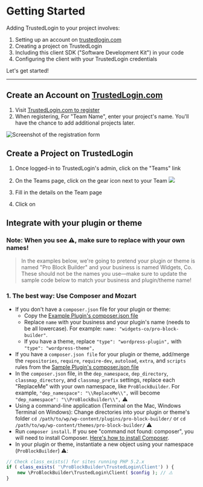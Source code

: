 # Getting Started

Adding TrustedLogin to your project involves:

1. Setting up an account on [trustedlogin.com](https://app.trustedlogin.com)
2. Creating a project on TrustedLogin
3. Including this client SDK ("Software Development Kit") in your code
4. Configuring the client with your TrustedLogin credentials

Let's get started!

----

## Create an Account on [TrustedLogin.com](https://app.trustedlogin.com/register)

1. Visit [TrustedLogin.com to register](https://app.trustedlogin.com/register)
1. When registering, For "Team Name", enter your project's name. You'll have the chance to add additional projects later.

![Screenshot of the registration form](https://i.gravityview.co/MRT5fQ+)

## Create a Project on TrustedLogin

1. Once logged-in to TrustedLogin's admin, click on the "Teams" link
2. On the Teams page, click on the gear icon next to your Team ![](https://i.gravityview.co/efY3gY+)
3. Fill in the details on the Team page

1. Click on

## Integrate with your plugin or theme

### **Note**: When you see ⚠️, make sure to replace with your own names!
> In the examples below, we're going to pretend your plugin or theme is named "Pro Block Builder" and your business is named Widgets, Co. These should not be the names you use—make sure to update the sample code below to match your business and plugin/theme name!

### 1. The best way: Use Composer and Mozart

- If you don't have a `composer.json` file for your plugin or theme:
    - Copy the [Example Plugin's composer.json file](https://github.com/trustedlogin/trustedlogin-example/blob/master/composer.json)
    - Replace `name` with your business and your plugin's name (needs to be all lowercase). For example: `name: "widgets-co/pro-block-builder"`.
    - If you have a theme, replace `"type": "wordpress-plugin",` with `"type": "wordpress-theme",`
- If you have a `composer.json file` for your plugin or theme, add/merge the `repositories`, `require`, `require-dev`, `autoload`, `extra`, and `scripts` rules from the [Sample Plugin's composer.json file](https://github.com/trustedlogin/trustedlogin-example/blob/master/composer.json)
- In the `composer.json` file, in the `dep_namespace`, `dep_directory`, `classmap_directory`, and `classmap_prefix` settings, replace each "ReplaceMe" with your own namespace, like `ProBlockBuilder`. For example, `"dep_namespace": "\\ReplaceMe\\",` will become `"dep_namespace": "\\ProBlockBuilder\\",` ⚠️
- Using a command-line application (Terminal on the Mac, Windows Terminal on Windows): Change directories into your plugin or theme's folder `cd /path/to/wp/wp-content/plugins/pro-block-builder/` or `cd /path/to/wp/wp-content/themes/pro-block-builder/` ⚠️
- Run `composer install`. If you see "command not found: composer", you will need to install Composer. [Here's how to install Composer](https://getcomposer.org/doc/00-intro.md).
- In your plugin or theme, instantiate a new object using your namespace (`ProBlockBuilder`) ⚠️:
```php
// Check class_exists() for sites running PHP 5.2.x
if ( class_exists( '\ProBlockBuilder\TrustedLogin\Client') ) {
    new \ProBlockBuilder\TrustedLogin\Client( $config ); // ⚠️
}
```
